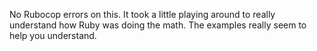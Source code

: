 No Rubocop errors on this.  It took a little playing around to really understand how Ruby was doing the math.  The examples really seem to help you understand.
